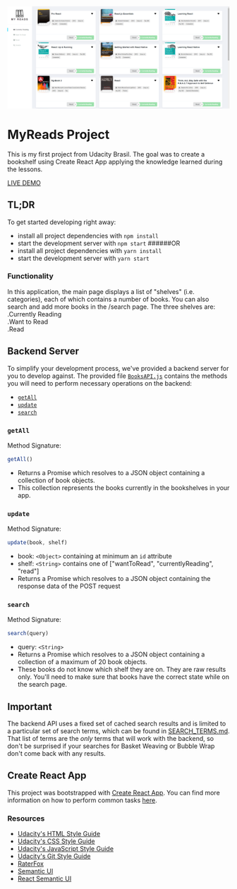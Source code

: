 ![MyReads](https://raw.githubusercontent.com/goulartf/myreads/master/myReads.png)

# MyReads Project

This is my first project from Udacity Brasil. 
The goal was to create a bookshelf using Create React App applying the knowledge learned during the lessons. 

[LIVE DEMO](https://goulartf.github.io/myreads/)

## TL;DR

To get started developing right away:

* install all project dependencies with `npm install`
* start the development server with `npm start`
######OR
* install all project dependencies with `yarn install`
* start the development server with `yarn start`


### Functionality
In this application, the main page displays a list of "shelves" (i.e. categories), 
each of which contains a number of books. You can also search and add more books in the /search page. 
The three shelves are:  
.Currently Reading  
.Want to Read  
.Read  


## Backend Server

To simplify your development process, we've provided a backend server for you to develop against. The provided file [`BooksAPI.js`](src/BooksAPI.js) contains the methods you will need to perform necessary operations on the backend:

* [`getAll`](#getall)
* [`update`](#update)
* [`search`](#search)

### `getAll`

Method Signature:

```js
getAll()
```

* Returns a Promise which resolves to a JSON object containing a collection of book objects.
* This collection represents the books currently in the bookshelves in your app.

### `update`

Method Signature:

```js
update(book, shelf)
```

* book: `<Object>` containing at minimum an `id` attribute
* shelf: `<String>` contains one of ["wantToRead", "currentlyReading", "read"]  
* Returns a Promise which resolves to a JSON object containing the response data of the POST request

### `search`

Method Signature:

```js
search(query)
```

* query: `<String>`
* Returns a Promise which resolves to a JSON object containing a collection of a maximum of 20 book objects.
* These books do not know which shelf they are on. They are raw results only. You'll need to make sure that books have the correct state while on the search page.

## Important
The backend API uses a fixed set of cached search results and is limited to a particular set of search terms, which can be found in [SEARCH_TERMS.md](SEARCH_TERMS.md). That list of terms are the _only_ terms that will work with the backend, so don't be surprised if your searches for Basket Weaving or Bubble Wrap don't come back with any results.

## Create React App
This project was bootstrapped with [Create React App](https://github.com/facebookincubator/create-react-app). You can find more information on how to perform common tasks [here](https://github.com/facebookincubator/create-react-app/blob/master/packages/react-scripts/template/README.md).

### Resources
* [Udacity's HTML Style Guide](http://udacity.github.io/frontend-nanodegree-styleguide/index.html)
* [Udacity's CSS Style Guide](http://udacity.github.io/frontend-nanodegree-styleguide/css.html)
* [Udacity's JavaScript Style Guide](http://udacity.github.io/frontend-nanodegree-styleguide/javascript.html)
* [Udacity's Git Style Guide](https://udacity.github.io/git-styleguide/)
* [RaterFox](https://www.raterfox.com)
* [Semantic UI](https://semantic-ui.com)
* [React Semantic UI](https://react.semantic-ui.com/)